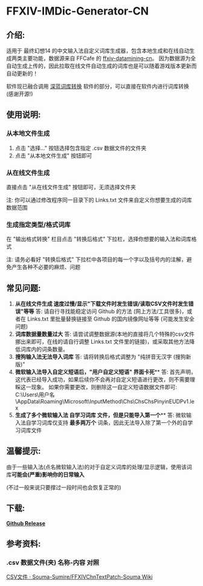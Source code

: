 # FFXIV-IMDic-Generator-CN

## **介绍:**

适用于 最终幻想14 的中文输入法自定义词库生成器，包含本地生成和在线自动生成两类主要功能，数据源来自 FFCafe 的 [ffxiv-datamining-cn](https://github.com/thewakingsands/ffxiv-datamining-cn)。
因为数据源为全自动生成上传的，因此拉取在线文件自动生成的词库也是可以随着游戏版本更新而自动更新的！

软件现已融合调用 [深蓝词库转换](https://github.com/studyzy/imewlconverter) 软件的部分，可以直接在软件内进行词库转换 (感谢开源!)



## **使用说明:**

### **从本地文件生成**

1. 点击 "选择..." 按钮选择包含指定 .csv 数据文件的文件夹
2. 点击 "从本地文件生成" 按钮即可

### **从在线文件生成**

直接点击 "从在线文件生成" 按钮即可，无须选择文件夹

注: 你可以通过修改程序同一目录下的 Links.txt 文件来自定义你想要生成的词库数据范围

### **生成指定类型/格式词库**

在 "输出格式转换" 栏目点击 "转换后格式" 下拉栏，选择你想要的输入法和词库格式

注: 请务必看好 "转换后格式" 下拉栏中各项目的每一个字以及括号内的注解，避免产生各种不必要的麻烦、问题



## **常见问题:**

1. **从在线文件生成 速度过慢/显示"下载文件时发生错误/读取CSV文件时发生错误"等等**
    答: 请自行寻找能稳定访问 Github 的方法 (网上方法/工具很多)，或者在 Links.txt 里批量替换链接至 Github 的国内镜像网址等等 (可能发生安全问题)
2. **词库数据量数量过大**
    答: 请尝试调整数据源(本地的直接将几个特殊的csv文件挪出来即可，在线的请自行调整 Links.txt 文件里的链接)，或采取其他方法降低词库内的词条数量。
3. **搜狗输入法无法导入词库**
    答: 请将转换后格式调整为 "纯拼音无汉字 (搜狗新版)"
4. **微软输入法导入自定义短语后，"用户自定义短语" 界面卡死****
    答: 首先声明，这代表已经导入成功，如果后续你不会再对自定义短语进行更改，则不需要理睬这一现象。
    如果你需要更改，则删除这一自定义短语数据文件即可:
    C:\Users\用户名\AppData\Roaming\Microsoft\InputMethod\Chs\ChsChsPinyinEUDPv1.lex
5. **生成了多个微软输入法 自学习词库 文件，但是只能导入第一个****
    答: 微软输入法自学习词库仅支持 **最多两万个** 词条，因此无法导入除了第一个外的自学习词库文件



## **温馨提示:**

由于一些输入法(点名微软输入法)的对于自定义词库的处理/显示逻辑，使用该词库**可能会(严重)影响你的日常输入** 

(不过一般来说只要撑过一段时间也会恢复正常的)



## **下载:**

**[Github Release](https://github.com/AtmoOmen/FFXIV-IMDic-Generator-CN/releases)**



## **参考资料:**

### **.csv 数据文件(夹) 名称-内容 对照**

[CSV文件 · Souma-Sumire/FFXIVChnTextPatch-Souma Wiki](https://github.com/Souma-Sumire/FFXIVChnTextPatch-Souma/wiki/CSV文件)
